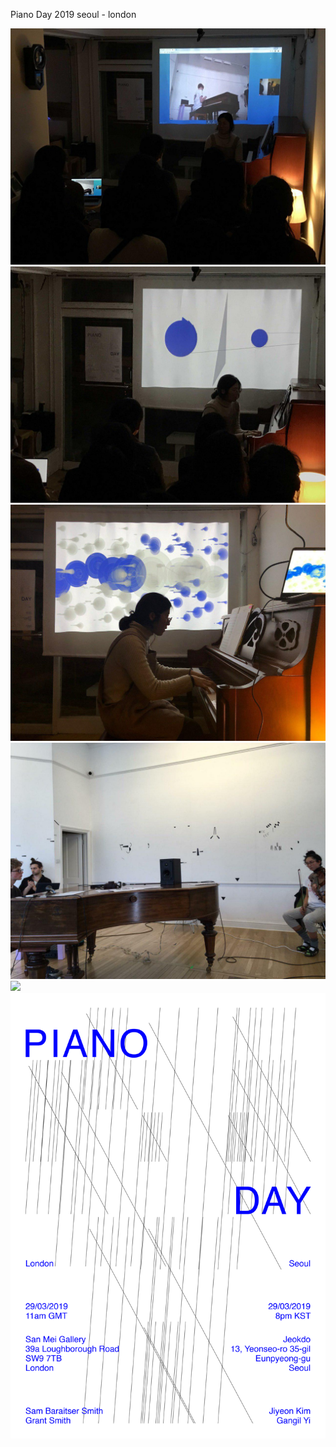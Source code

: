 Piano Day 2019 
seoul - london

<img src="../img/pd2019_01.jpg"><br>
<img src="../img/pd2019_02.jpg"><br>
<img src="../img/pd2019_03.jpg"><br>
<img src="../img/pd2019_04.jpg"><br>
<img src="../img/pd2019_audio.jpg"><br>
<img src="../img/pd2019_poster.jpg"><br>

